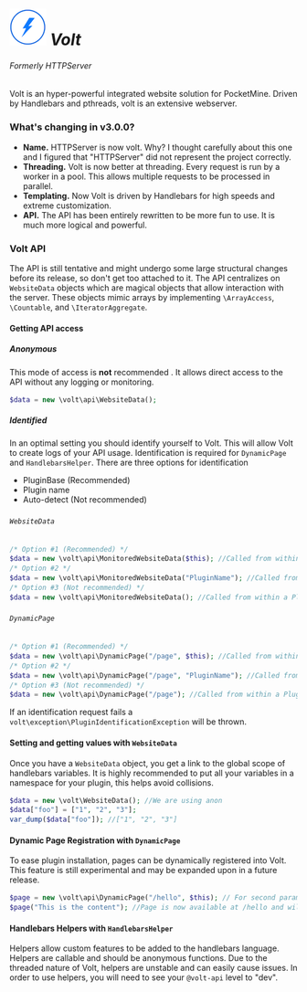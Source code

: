 ![Volt Icon](/resources/smallicon.png) ***Volt***
====
###### Formerly HTTPServer

Volt is an hyper-powerful integrated website solution for PocketMine. Driven by Handlebars and pthreads, volt is an extensive webserver.

### What's changing in v3.0.0?
* **Name.** HTTPServer is now volt. Why? I thought carefully about this one and I figured that "HTTPServer" did not represent the project correctly.
* **Threading.** Volt is now better at threading. Every request is run by a worker in a pool. This allows multiple requests to be processed in parallel. 
* **Templating.** Now Volt is driven by Handlebars for high speeds and extreme customization.
* **API.** The API has been entirely rewritten to be more fun to use. It is much more logical and powerful.

### Volt API
The API is still tentative and might undergo some large structural changes before its release, so don't get too attached to it. The API centralizes on `WebsiteData` objects which are magical objects that allow interaction with the server. These objects mimic arrays by implementing `\ArrayAccess`, `\Countable`, and `\IteratorAggregate`.

#### Getting API access
##### Anonymous
This mode of access is **not** recommended . It allows direct access to the API without any logging or monitoring.
```php
$data = new \volt\api\WebsiteData();
```
##### Identified 
In an optimal setting you should identify yourself to Volt. This will allow Volt to create logs of your API usage. Identification is required for `DynamicPage` and `HandlebarsHelper`. There are three options for identification
* PluginBase (Recommended)
* Plugin name
* Auto-detect (Not recommended)

###### `WebsiteData`
```php
/* Option #1 (Recommended) */
$data = new \volt\api\MonitoredWebsiteData($this); //Called from within a PluginBase
/* Option #2 */
$data = new \volt\api\MonitoredWebsiteData("PluginName"); //Called from anywhere
/* Option #3 (Not recommended) */
$data = new \volt\api\MonitoredWebsiteData(); //Called from within a PluginBase, and requires class name to equal plugin name
```
###### `DynamicPage`
```php
/* Option #1 (Recommended) */
$data = new \volt\api\DynamicPage("/page", $this); //Called from within a PluginBase
/* Option #2 */
$data = new \volt\api\DynamicPage("/page", "PluginName"); //Called from anywhere
/* Option #3 (Not recommended) */
$data = new \volt\api\DynamicPage("/page"); //Called from within a PluginBase, and requires class name to equal plugin name
```

If an identification request fails a `volt\exception\PluginIdentificationException` will be thrown.

#### Setting and getting values with `WebsiteData`
Once you have a `WebsiteData` object, you get a link to the global scope of handlebars variables. It is highly recommended to put all your variables in a namespace for your plugin, this helps avoid collisions.
```php
$data = new \volt\WebsiteData(); //We are using anon
$data["foo"] = ["1", "2", "3"];
var_dump($data["foo"]); //["1", "2", "3"]
```

#### Dynamic Page Registration with `DynamicPage`
To ease plugin installation, pages can be dynamically registered into Volt. This feature is still experimental and may be expanded upon in a future release.
```php
$page = new \volt\api\DynamicPage("/hello", $this); // For second param see identified. 
$page("This is the content"); //Page is now available at /hello and will display "This is the content"
```

#### Handlebars Helpers with `HandlebarsHelper`
Helpers allow custom features to be added to the handlebars language. Helpers are callable and should be anonymous functions. Due to the threaded nature of Volt, helpers are unstable and can easily cause issues. In order to use helpers, you will need to see your `@volt-api` level to "dev".